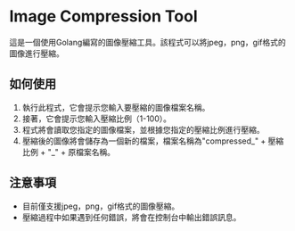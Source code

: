 # Image Compression Tool

這是一個使用Golang編寫的圖像壓縮工具。該程式可以將jpeg，png，gif格式的圖像進行壓縮。

## 如何使用

1. 執行此程式，它會提示您輸入要壓縮的圖像檔案名稱。
2. 接著，它會提示您輸入壓縮比例（1-100）。
3. 程式將會讀取您指定的圖像檔案，並根據您指定的壓縮比例進行壓縮。
4. 壓縮後的圖像將會儲存為一個新的檔案，檔案名稱為"compressed_" + 壓縮比例 + "_" + 原檔案名稱。

## 注意事項

- 目前僅支援jpeg，png，gif格式的圖像壓縮。
- 壓縮過程中如果遇到任何錯誤，將會在控制台中輸出錯誤訊息。
